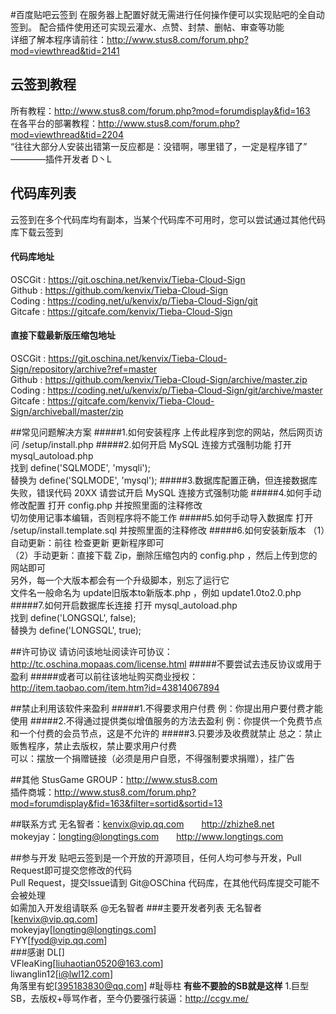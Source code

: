 #百度贴吧云签到
在服务器上配置好就无需进行任何操作便可以实现贴吧的全自动签到。 配合插件使用还可实现云灌水、点赞、封禁、删帖、审查等功能      
详细了解本程序请前往：http://www.stus8.com/forum.php?mod=viewthread&tid=2141

## 云签到教程
所有教程：http://www.stus8.com/forum.php?mod=forumdisplay&fid=163      
在各平台的部署教程：http://www.stus8.com/forum.php?mod=viewthread&tid=2204      
“往往大部分人安装出错第一反应都是：没错啊，哪里错了，一定是程序错了”  ————插件开发者 D丶L

## 代码库列表
云签到在多个代码库均有副本，当某个代码库不可用时，您可以尝试通过其他代码库下载云签到
#### 代码库地址
OSCGit  : https://git.oschina.net/kenvix/Tieba-Cloud-Sign      
Github  : https://github.com/kenvix/Tieba-Cloud-Sign      
Coding  : https://coding.net/u/kenvix/p/Tieba-Cloud-Sign/git      
Gitcafe : https://gitcafe.com/kenvix/Tieba-Cloud-Sign      
#### 直接下载最新版压缩包地址
OSCGit  : https://git.oschina.net/kenvix/Tieba-Cloud-Sign/repository/archive?ref=master      
Github  : https://github.com/kenvix/Tieba-Cloud-Sign/archive/master.zip      
Coding  : https://coding.net/u/kenvix/p/Tieba-Cloud-Sign/git/archive/master      
Gitcafe : https://gitcafe.com/kenvix/Tieba-Cloud-Sign/archiveball/master/zip      

##常见问题解决方案
#####1.如何安装程序
上传此程序到您的网站，然后网页访问 /setup/install.php
#####2.如何开启 MySQL 连接方式强制功能
打开   mysql_autoload.php      
找到   define('SQLMODE', 'mysqli');      
替换为 define('SQLMODE', 'mysql');
#####3.数据库配置正确，但连接数据库失败，错误代码 20XX
请尝试开启 MySQL 连接方式强制功能
#####4.如何手动修改配置
打开 config.php 并按照里面的注释修改      
切勿使用记事本编辑，否则程序将不能工作
#####5.如何手动导入数据库
打开 /setup/install.template.sql 并按照里面的注释修改
#####6.如何安装新版本
（1）自动更新：前往 检查更新 更新程序即可      
（2）手动更新：直接下载 Zip，删除压缩包内的 config.php ，然后上传到您的网站即可      
另外，每一个大版本都会有一个升级脚本，别忘了运行它      
文件名一般命名为 update旧版本to新版本.php ，例如 update1.0to2.0.php
#####7.如何开启数据库长连接
打开   mysql_autoload.php      
找到   define('LONGSQL', false);      
替换为 define('LONGSQL', true);      

##许可协议
请访问该地址阅读许可协议：http://tc.oschina.mopaas.com/license.html
#####不要尝试去违反协议或用于盈利
#####或者可以前往该地址购买商业授权：http://item.taobao.com/item.htm?id=43814067894

##禁止利用该软件来盈利
#####1.不得要求用户付费
例：你提出用户要付费才能使用
#####2.不得通过提供类似增值服务的方法去盈利
例：你提供一个免费节点和一个付费的会员节点，这是不允许的
#####3.只要涉及收费就禁止
总之：禁止贩售程序，禁止去版权，禁止要求用户付费      
可以：摆放一个捐赠链接（必须是用户自愿，不得强制要求捐赠），挂广告

##其他
StusGame GROUP：http://www.stus8.com      
插件商城：http://www.stus8.com/forum.php?mod=forumdisplay&fid=163&filter=sortid&sortid=13

##联系方式
无名智者：kenvix@vip.qq.com　　http://zhizhe8.net      
mokeyjay：longting@longtings.com　　http://www.longtings.com

##参与开发
贴吧云签到是一个开放的开源项目，任何人均可参与开发，Pull Request即可提交您修改的代码      
Pull Request，提交Issue请到 Git@OSChina 代码库，在其他代码库提交可能不会被处理      
如需加入开发组请联系 @无名智者
###主要开发者列表
无名智者[kenvix@vip.qq.com]      
mokeyjay[longting@longtings.com]      
FYY[fyod@vip.qq.com]       
###感谢
DL[]      
VFleaKing[liuhaotian0520@163.com]      
liwanglin12[i@lwl12.com]      
角落里有蛇[395183830@qq.com]
#耻辱柱
**有些不要脸的SB就是这样**
1.巨型SB，去版权+辱骂作者，至今仍要强行装逼：http://ccgv.me/